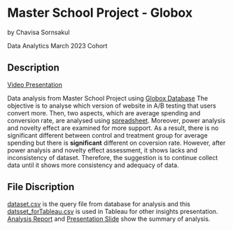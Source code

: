 # Master School Project - Globox
by Chavisa Sornsakul

Data Analytics March 2023 Cohort

## Description
[Video Presentation](https://youtu.be/s7-vJOubjBo)

Data analysis from Master School Project using [Globox Database](postgres://Test:bQNxVzJL4g6u@ep-noisy-flower-846766-pooler.us-east-2.aws.neon.tech/Globox)
The objective is to analyse which version of website in A/B testing that users convert more. Then, two aspects, which are average spending and conversion rate, are analysed using [spreadsheet](https://github.com/schavisa/MSProject-Globox/blob/master/DataAnalyst_GloboxSpreadsheet_Chavisa_Sep25.xlsx). Moreover, power analysis and novelty effect are examined for more support. As a result, there is no significant different between control and treatment group for average spending but there is **significant** different on coversion rate. However, after power analysis and novelty effect assessment, it shows lacks and inconsistency of dataset. Therefore, the suggestion is to continue collect data until it shows more consistency and adequacy of data.

## File Discription
[dataset.csv](https://github.com/schavisa/MSProject-Globox/blob/master/dataset.csv) is the query file from database for analysis and this [datsset_forTableau.csv](https://github.com/schavisa/MSProject-Globox/blob/master/datsset_forTableau.csv) is used in Tableau for other insights presentation. [Analysis Report](https://github.com/schavisa/MSProject-Globox/blob/master/DataAnalyst_GloboxReport_Chavisa_Sep25.pdf) and [Presentation Slide](https://github.com/schavisa/MSProject-Globox/blob/master/DataAnalyst_GloboxPresentation_Chavisa_Sep25.pdf) show the summary of analysis.

